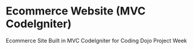 # Ecommerce Website (MVC CodeIgniter)
Ecommerce Site Built in MVC CodeIgniter for Coding Dojo Project Week
